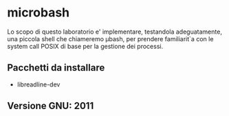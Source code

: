 # microbash
Lo scopo di questo laboratorio e' implementare, testandola adeguatamente, una piccola shell che chiameremo µbash, per prendere familiarit`a con le system call POSIX di base per la gestione dei processi.
## Pacchetti da installare
+ libreadline-dev
## Versione GNU: 2011
